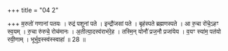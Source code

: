 +++
title = "04 2"

+++
म॒रुतो॑ गणानां पतयः । रुद्र॑ पशूनां पते । इन्द्रौ॑जसां पते । बृह॑स्पते ब्रह्मणस्पते । आ रु॒चा रो॑चे॒ऽहꣳ स्व॒यम् ।  रु॒चा रु॑रुचे॒ रोच॑मानः । अ॒तीत्या॒दस्व॑राभ॑रे॒ह । तस्मि॒न् योनौ॑ प्रज॒नौ प्रजा॑येय । व॒यꣳ स्या॑म॒ पत॑यो रयी॒णाम् ।  भूर्भुव॒स्स्व॑स्स्वाहा॑ ॥ 28 ॥

